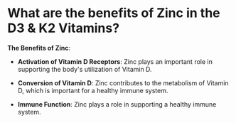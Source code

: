 # What are the benefits of Zinc in the D3 & K2 Vitamins?

**The Benefits of Zinc**:

- **Activation of Vitamin D Receptors**: Zinc plays an important role in supporting the body's utilization of Vitamin D. 

- **Conversion of Vitamin D**: Zinc contributes to the metabolism of Vitamin D, which is important for a healthy immune system. 

- **Immune Function**: Zinc plays a role in supporting a healthy immune system.